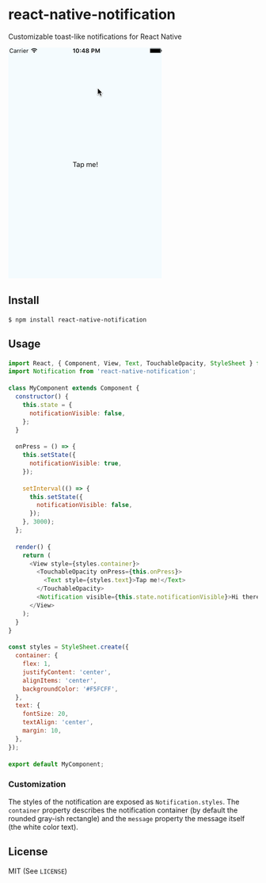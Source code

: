 # react-native-notification
Customizable toast-like notifications for React Native

![notification](https://github.com/frostney/react-native-notification/blob/master/docs/notification-ios.gif)

## Install
```
$ npm install react-native-notification
```

## Usage
```javascript
import React, { Component, View, Text, TouchableOpacity, StyleSheet } from 'react-native';
import Notification from 'react-native-notification';

class MyComponent extends Component {
  constructor() {
    this.state = {
      notificationVisible: false,
    };
  }

  onPress = () => {
    this.setState({
      notificationVisible: true,
    });

    setInterval(() => {
      this.setState({
        notificationVisible: false,
      });
    }, 3000);
  };

  render() {
    return (
      <View style={styles.container}>
        <TouchableOpacity onPress={this.onPress}>
          <Text style={styles.text}>Tap me!</Text>
        </TouchableOpacity>
        <Notification visible={this.state.notificationVisible}>Hi there</Notification>
      </View>
    );
  }
}

const styles = StyleSheet.create({
  container: {
    flex: 1,
    justifyContent: 'center',
    alignItems: 'center',
    backgroundColor: '#F5FCFF',
  },
  text: {
    fontSize: 20,
    textAlign: 'center',
    margin: 10,
  },
});

export default MyComponent;
```

### Customization
The styles of the notification are exposed as `Notification.styles`. The `container` property describes the notification container (by default the rounded gray-ish rectangle) and the `message` property the message itself (the white color text).

## License
MIT (See `LICENSE`)
